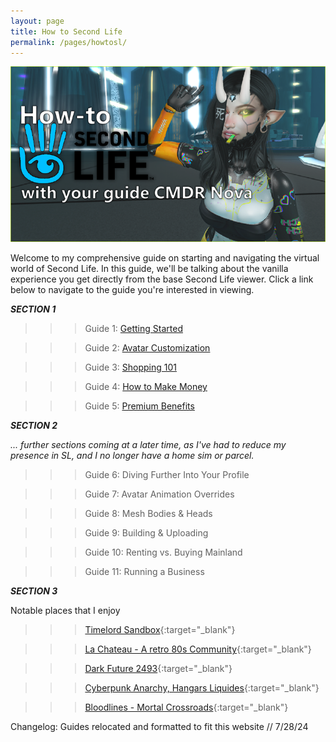```yaml
---
layout: page
title: How to Second Life
permalink: /pages/howtosl/
---
```

![the main banner for HowtoSL, featuring my Second Life avatar.](/img/howtosl/banners/main.png)

Welcome to my comprehensive guide on starting and navigating the virtual world of Second Life. In this guide, we'll be talking about the vanilla experience you get directly from the base Second Life viewer. Click a link below to navigate to the guide you're interested in viewing.

***SECTION 1***

> > > Guide 1: [Getting Started](/guides/guide1)

> > > Guide 2: [Avatar Customization](/guides/avatar)

> > > Guide 3: [Shopping 101](/guides/shopping)

> > > Guide 4: [How to Make Money](/guides/money)

> > > Guide 5: [Premium Benefits](/guides/premium)

***SECTION 2***

*... further sections coming at a later time, as I've had to reduce my presence in SL, and I no longer have a home sim or parcel.*

> > > Guide 6: Diving Further Into Your Profile

> > > Guide 7: Avatar Animation Overrides

> > > Guide 8: Mesh Bodies & Heads

> > > Guide 9: Building & Uploading

> > > Guide 10: Renting vs. Buying Mainland

> > > Guide 11: Running a Business

***SECTION 3***

Notable places that I enjoy

> > > [Timelord Sandbox](https://maps.secondlife.com/secondlife/Mount%20Olympus/131/128/22){:target="_blank"}

> > > [La Chateau - A retro 80s Community](http://maps.secondlife.com/secondlife/Le%20Chateau/13/80/32){:target="_blank"}

> > > [Dark Future 2493](https://maps.secondlife.com/secondlife/Esperia/239/164/4086){:target="_blank"}

> > > [Cyberpunk Anarchy, Hangars Liquides](https://maps.secondlife.com/secondlife/Hangars%20Liquides/135/139/77){:target="_blank"}

> > > [Bloodlines - Mortal Crossroads](https://maps.secondlife.com/secondlife/Bloodlines%20Midland/125/128/241){:target="_blank"} 

Changelog: Guides relocated and formatted to fit this website // 7/28/24